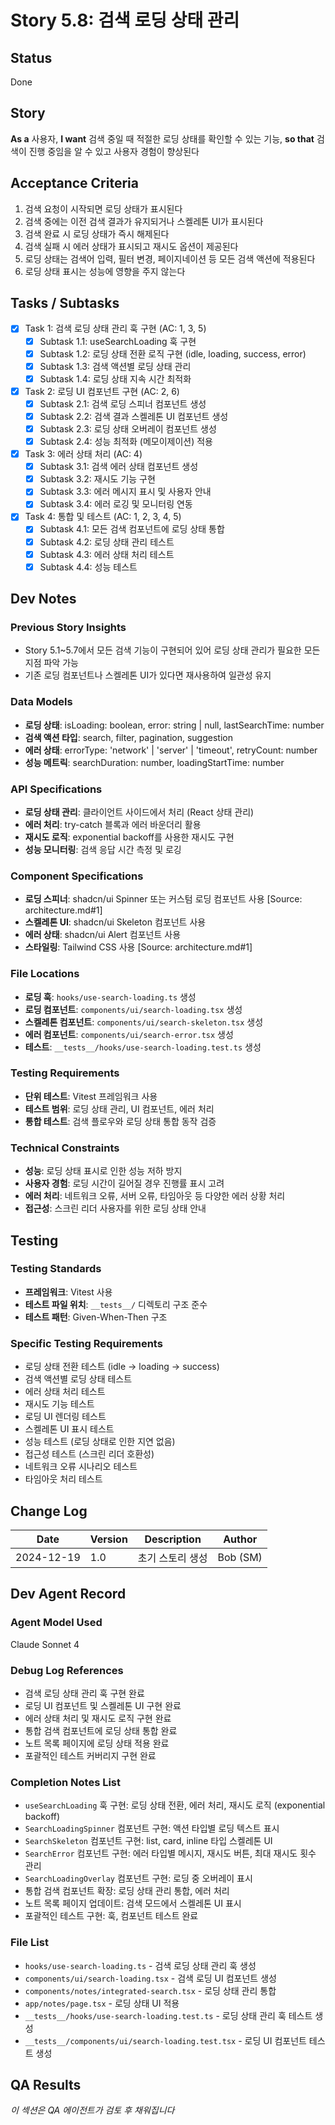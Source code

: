 # Story 5.8: 검색 로딩 상태 관리

## Status
Done

## Story
**As a** 사용자,
**I want** 검색 중일 때 적절한 로딩 상태를 확인할 수 있는 기능,
**so that** 검색이 진행 중임을 알 수 있고 사용자 경험이 향상된다

## Acceptance Criteria
1. 검색 요청이 시작되면 로딩 상태가 표시된다
2. 검색 중에는 이전 검색 결과가 유지되거나 스켈레톤 UI가 표시된다
3. 검색 완료 시 로딩 상태가 즉시 해제된다
4. 검색 실패 시 에러 상태가 표시되고 재시도 옵션이 제공된다
5. 로딩 상태는 검색어 입력, 필터 변경, 페이지네이션 등 모든 검색 액션에 적용된다
6. 로딩 상태 표시는 성능에 영향을 주지 않는다

## Tasks / Subtasks
- [x] Task 1: 검색 로딩 상태 관리 훅 구현 (AC: 1, 3, 5)
  - [x] Subtask 1.1: useSearchLoading 훅 구현
  - [x] Subtask 1.2: 로딩 상태 전환 로직 구현 (idle, loading, success, error)
  - [x] Subtask 1.3: 검색 액션별 로딩 상태 관리
  - [x] Subtask 1.4: 로딩 상태 지속 시간 최적화
- [x] Task 2: 로딩 UI 컴포넌트 구현 (AC: 2, 6)
  - [x] Subtask 2.1: 검색 로딩 스피너 컴포넌트 생성
  - [x] Subtask 2.2: 검색 결과 스켈레톤 UI 컴포넌트 생성
  - [x] Subtask 2.3: 로딩 상태 오버레이 컴포넌트 생성
  - [x] Subtask 2.4: 성능 최적화 (메모이제이션) 적용
- [x] Task 3: 에러 상태 처리 (AC: 4)
  - [x] Subtask 3.1: 검색 에러 상태 컴포넌트 생성
  - [x] Subtask 3.2: 재시도 기능 구현
  - [x] Subtask 3.3: 에러 메시지 표시 및 사용자 안내
  - [x] Subtask 3.4: 에러 로깅 및 모니터링 연동
- [x] Task 4: 통합 및 테스트 (AC: 1, 2, 3, 4, 5)
  - [x] Subtask 4.1: 모든 검색 컴포넌트에 로딩 상태 통합
  - [x] Subtask 4.2: 로딩 상태 관리 테스트
  - [x] Subtask 4.3: 에러 상태 처리 테스트
  - [x] Subtask 4.4: 성능 테스트

## Dev Notes

### Previous Story Insights
- Story 5.1~5.7에서 모든 검색 기능이 구현되어 있어 로딩 상태 관리가 필요한 모든 지점 파악 가능
- 기존 로딩 컴포넌트나 스켈레톤 UI가 있다면 재사용하여 일관성 유지

### Data Models
- **로딩 상태**: isLoading: boolean, error: string | null, lastSearchTime: number
- **검색 액션 타입**: search, filter, pagination, suggestion
- **에러 상태**: errorType: 'network' | 'server' | 'timeout', retryCount: number
- **성능 메트릭**: searchDuration: number, loadingStartTime: number

### API Specifications
- **로딩 상태 관리**: 클라이언트 사이드에서 처리 (React 상태 관리)
- **에러 처리**: try-catch 블록과 에러 바운더리 활용
- **재시도 로직**: exponential backoff를 사용한 재시도 구현
- **성능 모니터링**: 검색 응답 시간 측정 및 로깅

### Component Specifications
- **로딩 스피너**: shadcn/ui Spinner 또는 커스텀 로딩 컴포넌트 사용 [Source: architecture.md#1]
- **스켈레톤 UI**: shadcn/ui Skeleton 컴포넌트 사용
- **에러 상태**: shadcn/ui Alert 컴포넌트 사용
- **스타일링**: Tailwind CSS 사용 [Source: architecture.md#1]

### File Locations
- **로딩 훅**: `hooks/use-search-loading.ts` 생성
- **로딩 컴포넌트**: `components/ui/search-loading.tsx` 생성
- **스켈레톤 컴포넌트**: `components/ui/search-skeleton.tsx` 생성
- **에러 컴포넌트**: `components/ui/search-error.tsx` 생성
- **테스트**: `__tests__/hooks/use-search-loading.test.ts` 생성

### Testing Requirements
- **단위 테스트**: Vitest 프레임워크 사용
- **테스트 범위**: 로딩 상태 관리, UI 컴포넌트, 에러 처리
- **통합 테스트**: 검색 플로우와 로딩 상태 통합 동작 검증

### Technical Constraints
- **성능**: 로딩 상태 표시로 인한 성능 저하 방지
- **사용자 경험**: 로딩 시간이 길어질 경우 진행률 표시 고려
- **에러 처리**: 네트워크 오류, 서버 오류, 타임아웃 등 다양한 에러 상황 처리
- **접근성**: 스크린 리더 사용자를 위한 로딩 상태 안내

## Testing

### Testing Standards
- **프레임워크**: Vitest 사용
- **테스트 파일 위치**: `__tests__/` 디렉토리 구조 준수
- **테스트 패턴**: Given-When-Then 구조

### Specific Testing Requirements
- 로딩 상태 전환 테스트 (idle → loading → success)
- 검색 액션별 로딩 상태 테스트
- 에러 상태 처리 테스트
- 재시도 기능 테스트
- 로딩 UI 렌더링 테스트
- 스켈레톤 UI 표시 테스트
- 성능 테스트 (로딩 상태로 인한 지연 없음)
- 접근성 테스트 (스크린 리더 호환성)
- 네트워크 오류 시나리오 테스트
- 타임아웃 처리 테스트

## Change Log
| Date | Version | Description | Author |
|------|---------|-------------|---------|
| 2024-12-19 | 1.0 | 초기 스토리 생성 | Bob (SM) |

## Dev Agent Record

### Agent Model Used
Claude Sonnet 4

### Debug Log References
- 검색 로딩 상태 관리 훅 구현 완료
- 로딩 UI 컴포넌트 및 스켈레톤 UI 구현 완료
- 에러 상태 처리 및 재시도 로직 구현 완료
- 통합 검색 컴포넌트에 로딩 상태 통합 완료
- 노트 목록 페이지에 로딩 상태 적용 완료
- 포괄적인 테스트 커버리지 구현 완료

### Completion Notes List
- `useSearchLoading` 훅 구현: 로딩 상태 전환, 에러 처리, 재시도 로직 (exponential backoff)
- `SearchLoadingSpinner` 컴포넌트 구현: 액션 타입별 로딩 텍스트 표시
- `SearchSkeleton` 컴포넌트 구현: list, card, inline 타입 스켈레톤 UI
- `SearchError` 컴포넌트 구현: 에러 타입별 메시지, 재시도 버튼, 최대 재시도 횟수 관리
- `SearchLoadingOverlay` 컴포넌트 구현: 로딩 중 오버레이 표시
- 통합 검색 컴포넌트 확장: 로딩 상태 관리 통합, 에러 처리
- 노트 목록 페이지 업데이트: 검색 모드에서 스켈레톤 UI 표시
- 포괄적인 테스트 구현: 훅, 컴포넌트 테스트 완료

### File List
- `hooks/use-search-loading.ts` - 검색 로딩 상태 관리 훅 생성
- `components/ui/search-loading.tsx` - 검색 로딩 UI 컴포넌트 생성
- `components/notes/integrated-search.tsx` - 로딩 상태 관리 통합
- `app/notes/page.tsx` - 로딩 상태 UI 적용
- `__tests__/hooks/use-search-loading.test.ts` - 로딩 상태 관리 훅 테스트 생성
- `__tests__/components/ui/search-loading.test.tsx` - 로딩 UI 컴포넌트 테스트 생성

## QA Results
*이 섹션은 QA 에이전트가 검토 후 채워집니다*
